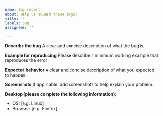 ```yaml
---
name: Bug report
about: Help us squash those bugs!
title: ''
labels: bug
assignees: ''

---
```


**Describe the bug**
A clear and concise description of what the bug is.

**Example for reproducing**
Please describe a minimum working example that reproduces the error

**Expected behavior**
A clear and concise description of what you expected to happen.

**Screenshots**
If applicable, add screenshots to help explain your problem.

**Desktop (please complete the following information):**
 - OS: [e.g. Linux]
 - Browser: [e.g. Firefox]
